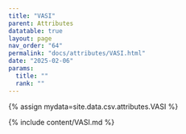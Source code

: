 ```yaml
---
title: "VASI"
parent: Attributes
datatable: true
layout: page
nav_order: "64"
permalink: "docs/attributes/VASI.html"
date: "2025-02-06"
params:
  title: ""
  rank: ""
---
```

{% assign mydata=site.data.csv.attributes.VASI %} 

{% include content/VASI.md %}
